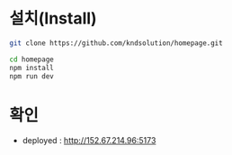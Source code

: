 # 설치(Install) 

```bash
git clone https://github.com/kndsolution/homepage.git

cd homepage
npm install
npm run dev
```

# 확인 
- deployed : http://152.67.214.96:5173


